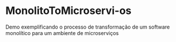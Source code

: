 # MonolitoToMicroservi-os
Demo exemplificando o processo de transformação de um software monolítico para um ambiente de microserviços
